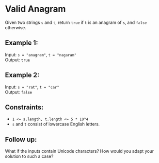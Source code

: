 # Valid Anagram

Given two strings `s` and `t`, return `true` if `t` is an anagram of `s`, and `false` otherwise.

## Example 1:
Input: `s = "anagram"`, `t = "nagaram"`  
Output: `true`

## Example 2:
Input: `s = "rat"`, `t = "car"`  
Output: `false`

## Constraints:
- `1 <= s.length, t.length <= 5 * 10^4`
- `s` and `t` consist of lowercase English letters.

## Follow up:
What if the inputs contain Unicode characters? How would you adapt your solution to such a case?